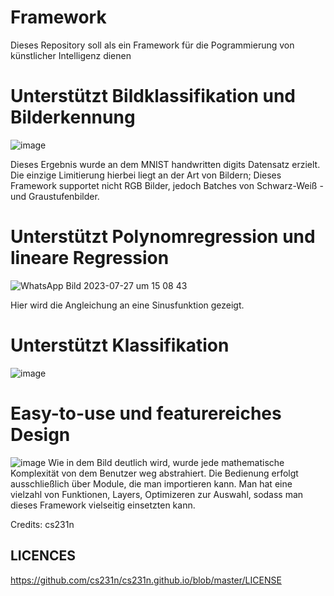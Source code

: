 # Framework
Dieses Repository soll als ein Framework für die Pogrammierung von künstlicher Intelligenz dienen

# Unterstützt Bildklassifikation und Bilderkennung
![image](https://github.com/FalkAurel/BWKI/assets/137809006/b2fe7bcf-26eb-47ab-93b6-7982d9f1e43a)

Dieses Ergebnis wurde an dem  MNIST handwritten digits Datensatz erzielt. Die einzige Limitierung hierbei liegt an der Art von Bildern; Dieses Framework supportet nicht RGB Bilder, jedoch Batches von Schwarz-Weiß -und Graustufenbilder.

# Unterstützt Polynomregression und lineare Regression
![WhatsApp Bild 2023-07-27 um 15 08 43](https://github.com/FalkAurel/BWKI/assets/137809006/4548f214-c70e-4934-8a41-fd6ba75aebdf)

Hier wird die Angleichung an eine Sinusfunktion gezeigt. 

# Unterstützt Klassifikation
![image](https://github.com/FalkAurel/BWKI/assets/137809006/06bff117-15df-4ed0-af1c-d6735e371b86)

# Easy-to-use und featurereiches Design
![image](https://github.com/FalkAurel/BWKI/assets/137809006/e7f8835b-f221-46a0-b6ba-aca26332ba05)
Wie in dem Bild deutlich wird, wurde jede mathematische Komplexität von dem Benutzer weg abstrahiert. Die Bedienung erfolgt ausschließlich über Module, die man importieren kann. Man hat eine vielzahl von Funktionen, Layers, Optimizeren zur Auswahl, sodass man dieses Framework vielseitig einsetzten kann.


Credits: cs231n

## LICENCES
https://github.com/cs231n/cs231n.github.io/blob/master/LICENSE
